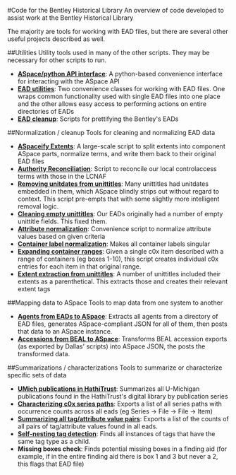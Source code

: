 #Code for the Bentley Historical Library
An overview of code developed to assist work at the Bentley Historical Library

The majority are tools for working with EAD files, but there are several other useful projects described as well.


##Utilities
Utility tools used in many of the other scripts. They may be necessary for other scripts to run.

* __[ASpace/python API interface](https://github.com/walkerdb/bentley_code/tree/master/utilities/aspace_interface)__: A python-based convenience interface for interacting with the ASpace API
* __[EAD utilities](https://github.com/walkerdb/bentley_code/tree/master/utilities/ead_utilities)__: Two convenience classes for working with EAD files. One wraps common functionality used with single EAD files into one place and the other allows easy access to performing actions on entire directories of EADs
* __[EAD cleanup](https://github.com/walkerdb/bentley_code/tree/master/utilities/ead_cleanup)__: Scripts for prettifying the Bentley's EADs

##Normalization / cleanup
Tools for cleaning and normalizing EAD data

* __[ASpaceify Extents](https://github.com/walkerdb/bentley_code/tree/master/normalization/aspaceify_extents)__: A large-scale script to split extents into component ASpace parts, normalize terms, and write them back to their original EAD files
* __[Authority Reconciliation](https://github.com/walkerdb/bentley_code/tree/master/normalization/authority_reconciliation)__: Script to reconcile our local controlaccess terms with those in the LCNAF
* __[Removing unitdates from unittitles](https://github.com/walkerdb/bentley_code/tree/master/normalization/unitdates_in_unittitles)__: Many unittitles had unitdates embedded in them, which ASpace blindly strips out without regard to context. This script pre-empts that with some slightly more intelligent removal logic.
* __[Cleaning empty unittitles](https://github.com/walkerdb/bentley_code/tree/master/normalization/empty_unittitle_fix)__: Our EADs originally had a number of empty unittitle fields. This fixed them.
* __[Attribute normalization](https://github.com/walkerdb/bentley_code/tree/master/normalization/attribute_normalization)__: Convenience script to normalize attribute values based on given criteria
* __[Container label normalization](https://github.com/walkerdb/bentley_code/tree/master/normalization/container_labels)__: Makes all container labels singular
* __[Expanding container ranges](https://github.com/walkerdb/bentley_code/tree/master/normalization/expand_container_ranges)__: Given a single c0x item described with a range of containers (eg boxes 1-10), this script creates individual c0x entries for each item in that original range.
* __[Extent extraction from unittitles](https://github.com/walkerdb/bentley_code/tree/master/normalization/unittitle_parentheticals)__: A number of unittitles included their extents as a parenthetical. This extracts those and creates their relevant extent tags

##Mapping data to ASpace
Tools to map data from one system to another

* __[Agents from EADs to ASpace](https://github.com/walkerdb/bentley_code/tree/master/mapping/aspace_agent_mapping)__: Extracts all agents from a directory of EAD files, generates ASpace-compliant JSON for all of them, then posts that data to an ASpace instance.
* __[Accessions from BEAL to ASpace](https://github.com/walkerdb/bentley_code/tree/master/mapping/accession_mapping)__: Transforms BEAL accession exports (as exported by Dallas' scripts) into ASpace JSON, the posts the transformed data.

##Summarizations / characterizations
Tools to summarize or characterize specific sets of data

* __[UMich publications in HathiTrust](https://github.com/bentley-historical-library/UMich_HathiTrust_Pub_Summaries)__: Summarizes all U-Michigan publications found in the HathiTrust's digital library by publication series
* __[Characterizing c0x series paths](https://github.com/walkerdb/bentley_code/tree/master/summarization/c0x_series_paths)__: Exports a list of all series paths with occurrence counts across all eads (eg Series -> File -> File -> Item)
* __[Summarizing all tag/attribute value pairs](https://github.com/walkerdb/bentley_code/tree/master/summarization/tag_attribute_counts)__: Exports a list of the counts of all pairs of tag/attribute values found in all eads.
* __[Self-nesting tag detection](https://github.com/walkerdb/bentley_code/tree/master/summarization/check_tag_nesting)__: Finds all instances of tags that have the same tag type as a child. 
* __Missing boxes check__: Finds potential missing boxes in a finding aid (for example, if in the entire finding aid there is box 1 and 3 but never a 2, this flags that EAD file)

